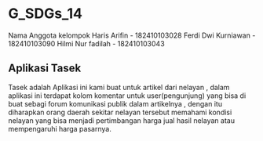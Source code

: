 # G_SDGs_14

 Nama Anggota kelompok
 Haris Arifin - 182410103028
 Ferdi Dwi Kurniawan - 182410103090
 Hilmi Nur fadilah - 182410103043

## Aplikasi Tasek
Tasek adalah Aplikasi ini kami buat untuk artikel dari nelayan , dalam aplikasi ini terdapat kolom komentar untuk user(pengunjung) yang bisa di buat sebagi forum komunikasi publik dalam artikelnya , dengan itu diharapkan orang daerah sekitar nelayan tersebut memahami kondisi nelayan yang bisa menjadi pertimbangan harga jual hasil nelayan atau mempengaruhi harga pasarnya.
